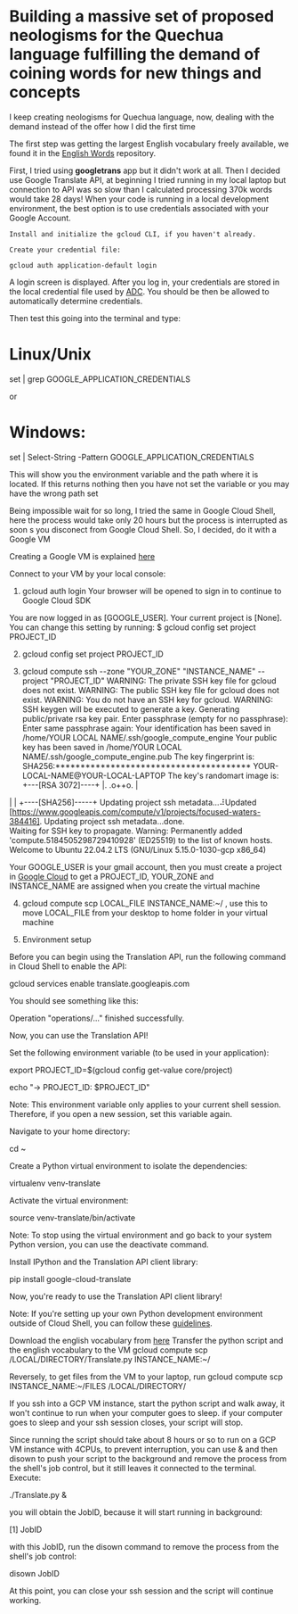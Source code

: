 # Building a massive set of proposed neologisms for the Quechua language fulfilling the demand of coining words for new things and concepts
I keep creating neologisms for Quechua language, now, dealing with the demand instead of the offer how I did the first time

The first step was getting the largest English vocabulary freely available, we found it in the [English Words](https://github.com/dwyl/english-words) repository.


First, I tried using **googletrans** app but it didn't work at all. Then I decided use Google Translate API, at beginning I tried running in my local laptop but connection to API was so slow than I calculated processing 370k words would take 28 days! 
When your code is running in a local development environment, the best option is to use credentials associated with your Google Account.

    Install and initialize the gcloud CLI, if you haven't already.

    Create your credential file:

    gcloud auth application-default login

A login screen is displayed. After you log in, your credentials are stored in the local credential file used by [ADC](https://cloud.google.com/docs/authentication/application-default-credentials). You should be then be allowed to automatically determine credentials.


Then test this going into the terminal and type:

# Linux/Unix
set | grep GOOGLE_APPLICATION_CREDENTIALS 

or

# Windows:
set | Select-String -Pattern GOOGLE_APPLICATION_CREDENTIALS 

This will show you the environment variable and the path where it is located. If this returns nothing then you have not set the variable or you may have the wrong path set

Being impossible wait for so long, I tried the same in Google Cloud Shell, here the process would take only 20 hours but the process is interrupted as soon s you disconect from Google Cloud Shell. So, I decided, do it with a Google VM

Creating a Google VM is explained [here](https://cloud.google.com/appengine)

Connect to your VM by your local console:

1. gcloud auth login
Your browser will be opened to sign in to continue to Google Cloud SDK

You are now logged in as [GOOGLE_USER].
Your current project is [None].  You can change this setting by running:
  $ gcloud config set project PROJECT_ID
  
2. gcloud config set project PROJECT_ID

3. gcloud compute ssh --zone "YOUR_ZONE" "INSTANCE_NAME" --project "PROJECT_ID"
WARNING: The private SSH key file for gcloud does not exist.
WARNING: The public SSH key file for gcloud does not exist.
WARNING: You do not have an SSH key for gcloud.
WARNING: SSH keygen will be executed to generate a key.
Generating public/private rsa key pair.
Enter passphrase (empty for no passphrase): 
Enter same passphrase again: 
Your identification has been saved in /home/YOUR LOCAL NAME/.ssh/google_compute_engine
Your public key has been saved in /home/YOUR LOCAL NAME/.ssh/google_compute_engine.pub
The key fingerprint is:
SHA256:*************************************** YOUR-LOCAL-NAME@YOUR-LOCAL-LAPTOP
The key's randomart image is:
+---[RSA 3072]----+
|.     .o++o.     |

|                 |
+----[SHA256]-----+
Updating project ssh metadata...⠼Updated [https://www.googleapis.com/compute/v1/projects/focused-waters-384416].
Updating project ssh metadata...done.                                          
Waiting for SSH key to propagate.
Warning: Permanently added 'compute.5184505298729410928' (ED25519) to the list of known hosts.
Welcome to Ubuntu 22.04.2 LTS (GNU/Linux 5.15.0-1030-gcp x86_64)

Your GOOGLE_USER is your gmail account, then you must create a project in [Google Cloud](https://cloud.google.com) to get a PROJECT_ID, YOUR_ZONE and   
INSTANCE_NAME are assigned when you create the virtual machine

4. gcloud compute scp LOCAL_FILE INSTANCE_NAME:~/ , use this to move LOCAL_FILE from your desktop to home folder in your virtual machine

5. Environment setup

Before you can begin using the Translation API, run the following command in Cloud Shell to enable the API:

gcloud services enable translate.googleapis.com

You should see something like this:

Operation "operations/..." finished successfully.

Now, you can use the Translation API!

Set the following environment variable (to be used in your application):

export PROJECT_ID=$(gcloud config get-value core/project)

echo "→ PROJECT_ID: $PROJECT_ID"

Note: This environment variable only applies to your current shell session. Therefore, if you open a new session, set this variable again.

Navigate to your home directory:

cd ~

Create a Python virtual environment to isolate the dependencies:

virtualenv venv-translate

Activate the virtual environment:

source venv-translate/bin/activate

Note: To stop using the virtual environment and go back to your system Python version, you can use the deactivate command.

Install IPython and the Translation API client library:

pip install google-cloud-translate

Now, you're ready to use the Translation API client library!

Note: If you're setting up your own Python development environment outside of Cloud Shell, you can follow these [guidelines](https://cloud.google.com/python/setup).

Download the english vocabulary from [here](https://github.com/dwyl/english-words/blob/master/words_alpha.txt)
Transfer the python script and the english vocabulary to the VM 
gcloud compute scp /LOCAL/DIRECTORY/Translate.py INSTANCE_NAME:~/

Reversely, to get files from the VM to your laptop, run
gcloud compute scp INSTANCE_NAME:~/FILES /LOCAL/DIRECTORY/


If you ssh into a GCP VM instance, start the python script and walk away, it won't continue to run when your computer goes to sleep. 
if your computer goes to sleep and your ssh session closes, your script will stop.

Since running the script should take about 8 hours or so to run on a GCP VM instance with 4CPUs, to prevent interruption, you can use & and then disown to push your script to the background and remove the process from the shell's job control, but it still leaves it connected to the terminal. Execute:


./Translate.py  &

you will obtain the JobID, because it will start running in background:

[1] JobID

with this JobID, run the disown command to remove the process from the shell's job control:

disown JobID

At this point, you can close your ssh session and the script will continue working.

